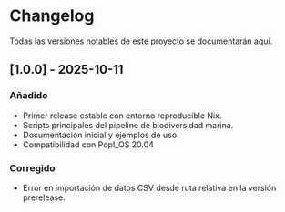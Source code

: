 # Changelog

Todas las versiones notables de este proyecto se documentarán aquí.

## [1.0.0] - 2025-10-11
### Añadido
- Primer release estable con entorno reproducible Nix.
- Scripts principales del pipeline de biodiversidad marina.
- Documentación inicial y ejemplos de uso.
- Compatibilidad con Pop!_OS 20.04

### Corregido
- Error en importación de datos CSV desde ruta relativa en la versión prerelease.